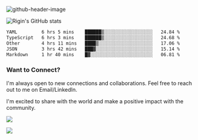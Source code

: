 
![github-header-image](https://github.com/riginoommen/riginoommen/assets/3840244/889cae65-df55-4cda-86cc-bf21bf1f2e96)

![Rigin's GitHub stats](https://github-readme-stats.vercel.app/api?username=riginoommen\&show_icons=true\&show=reviews,discussions_started,discussions_answered,prs_merged,prs_merged_percentage)


<!--START_SECTION:waka-->

```txt
YAML         6 hrs 5 mins    ██████▒░░░░░░░░░░░░░░░░░░   24.84 %
TypeScript   6 hrs 3 mins    ██████▒░░░░░░░░░░░░░░░░░░   24.68 %
Other        4 hrs 11 mins   ████▒░░░░░░░░░░░░░░░░░░░░   17.06 %
JSON         3 hrs 42 mins   ███▓░░░░░░░░░░░░░░░░░░░░░   15.14 %
Markdown     1 hr 40 mins    █▓░░░░░░░░░░░░░░░░░░░░░░░   06.81 %
```

<!--END_SECTION:waka-->

### Want to Connect?

I'm always open to new connections and collaborations. Feel free to reach out to me on Email/LinkedIn.

I'm excited to share with the world and make a positive impact with the community.

![](https://komarev.com/ghpvc/?username=riginoommen)

![](https://hit.yhype.me/github/profile?user_id=3840244)

